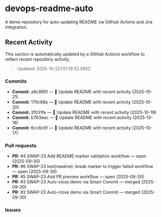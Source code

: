 # devops-readme-auto
A demo repository for auto-updating README via GitHub Actions and Jira integration.

##  Recent Activity
This section is automatically updated by a GitHub Actions workflow to reflect recent repository activity.

<!--START_SECTION:activity-->
> Updated: 2025-10-22T01:19:52.585Z

### Commits
- **Commit:** a8c98f0 — 📄 Update README with recent activity (2025-10-21)
- **Commit:** 179c68a — 📄 Update README with recent activity (2025-10-20)
- **Commit:** 2f031fe — 📄 Update README with recent activity (2025-10-19)
- **Commit:** b763eec — 📄 Update README with recent activity (2025-10-18)
- **Commit:** 6cc6c91 — 📄 Update README with recent activity (2025-10-17)

### Pull requests
- **PR:** #4 SWAP-23 Add README marker validation workflow — open (2025-09-30)
- **PR:** #6 SWAP-23 test(readme): break marker to trigger failed workflow — open (2025-09-30)
- **PR:** #5 SWAP-23 Add PR preview workflow — open (2025-09-30)
- **PR:** #3 SWAP-23 Auto-close demo via Smart Commit — merged (2025-09-30)
- **PR:** #2 SWAP-23 Auto-close demo via Smart Commit — merged (2025-09-30)

### Issues
<!--END_SECTION:activity-->


<!-- Smart Commit FINISH test -->
